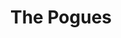 ---
title: "The Pogues"
summary: "The Pogues were an English or Anglo-Irish Celtic punk band fronted by Shane MacGowan and others, founded in King's Cross, London in 1982, as \"Pogue Mahone\" – the anglicisation of the Irish Gaelic póg mo thóin, meaning \"kiss my arse\". The band reached international prominence in the 1980s and early 1990s, recording several hit albums and singles. MacGowan left the band in 1991 owing to drinking problems, but the band continued – first with Joe Strummer and then with Spider Stacy on vocals – before breaking up in 1996. The Pogues re-formed in late 2001, and played regularly across the UK and Ireland and on the US East Coast, until dissolving again in 2014. The group did not record any new material during this second incarnation.
Their politically tinged music was informed by MacGowan and Stacy's punk backgrounds, yet used traditional Irish instruments such as the tin whistle, banjo, cittern, mandolin and accordion."
slug: "the-pogues"
image: "the-pogues.jpg"
apple_music_artist_url: "https://music.apple.com/gb/artist/the-pogues/14750200"
wikipedia_url: "https://en.wikipedia.org/wiki/The_Pogues"
---